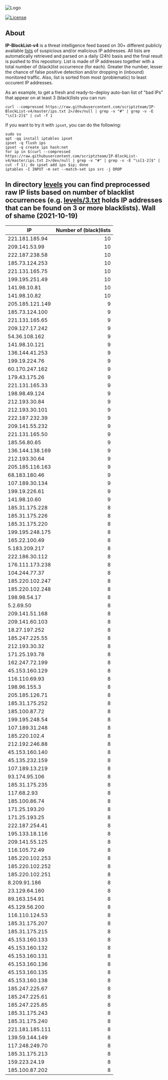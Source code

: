 ![Logo](https://i.imgur.com/PyKLAe7.png)

[![License](https://img.shields.io/badge/license-The_Unlicense-red.svg)](https://unlicense.org/)

About
----

**IP-BlockList-v4** is a threat intelligence feed based on 30+ different publicly available [lists](https://github.com/stamparm/maltrail) of suspicious and/or malicious IP addresses. All lists are automatically retrieved and parsed on a daily (24h) basis and the final result is pushed to this repository. List is made of IP addresses together with a total number of (black)list occurrence (for each). Greater the number, lesser the chance of false positive detection and/or dropping in (inbound) monitored traffic. Also, list is sorted from most (problematic) to least occurent IP addresses.

As an example, to get a fresh and ready-to-deploy auto-ban list of "bad IPs" that appear on at least 3 (black)lists you can run:

```
curl --compressed https://raw.githubusercontent.com/scriptzteam/IP-BlockList-v4/master/ips.txt 2>/dev/null | grep -v "#" | grep -v -E "\s[1-2]$" | cut -f 1
```

If you want to try it with `ipset`, you can do the following:

```
sudo su
apt -qq install iptables ipset
ipset -q flush ips
ipset -q create ips hash:net
for ip in $(curl --compressed https://raw.githubusercontent.com/scriptzteam/IP-BlockList-v4/master/ips.txt 2>/dev/null | grep -v "#" | grep -v -E "\s[1-2]$" | cut -f 1); do ipset add ips $ip; done
iptables -I INPUT -m set --match-set ips src -j DROP
```

In directory [levels](levels) you can find preprocessed raw IP lists based on number of blacklist occurrences (e.g. [levels/3.txt](levels/3.txt) holds IP addresses that can be found on 3 or more blacklists).
Wall of shame (2021-10-19)
----

|IP|Number of (black)lists|
|---|--:|
221.181.185.94|10
209.141.53.99|10
222.187.238.58|10
185.73.124.253|10
221.131.165.75|10
199.195.251.49|10
141.98.10.81|10
141.98.10.82|10
205.185.121.149|9
185.73.124.100|9
221.131.165.65|9
209.127.17.242|9
54.36.108.162|9
141.98.10.121|9
136.144.41.253|9
199.19.224.76|9
60.170.247.162|9
179.43.175.26|9
221.131.165.33|9
198.98.49.124|9
212.193.30.84|9
212.193.30.101|9
222.187.232.39|9
209.141.55.232|9
221.131.165.50|9
185.56.80.65|9
136.144.138.169|9
212.193.30.64|9
205.185.116.163|9
68.183.180.46|9
107.189.30.134|9
199.19.226.61|9
141.98.10.60|9
185.31.175.228|8
185.31.175.226|8
185.31.175.220|8
199.195.248.175|8
165.22.100.49|8
5.183.209.217|8
222.186.30.112|8
176.111.173.238|8
104.244.77.37|8
185.220.102.247|8
185.220.102.248|8
198.98.54.17|8
5.2.69.50|8
209.141.51.168|8
209.141.60.103|8
18.27.197.252|8
185.247.225.55|8
212.193.30.32|8
171.25.193.78|8
162.247.72.199|8
45.153.160.129|8
116.110.69.93|8
198.96.155.3|8
205.185.126.71|8
185.31.175.252|8
185.100.87.72|8
199.195.248.54|8
107.189.31.248|8
185.220.102.4|8
212.192.246.88|8
45.153.160.140|8
45.135.232.159|8
107.189.13.219|8
93.174.95.106|8
185.31.175.235|8
117.68.2.93|8
185.100.86.74|8
171.25.193.20|8
171.25.193.25|8
222.187.254.41|8
195.133.18.116|8
209.141.55.125|8
116.105.72.49|8
185.220.102.253|8
185.220.102.252|8
185.220.102.251|8
8.209.91.186|8
23.129.64.160|8
89.163.154.91|8
45.129.56.200|8
116.110.124.53|8
185.31.175.207|8
185.31.175.215|8
45.153.160.133|8
45.153.160.132|8
45.153.160.131|8
45.153.160.136|8
45.153.160.135|8
45.153.160.138|8
185.247.225.67|8
185.247.225.61|8
185.247.225.85|8
185.31.175.243|8
185.31.175.240|8
221.181.185.111|8
139.59.144.149|8
117.248.249.70|8
185.31.175.213|8
159.223.24.19|8
185.100.87.202|8
